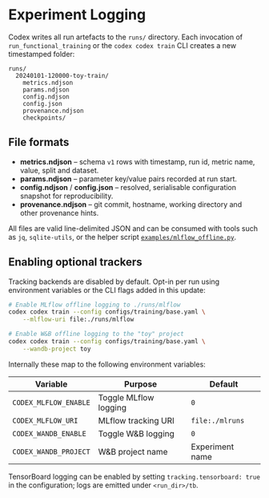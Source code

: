 # Experiment Logging

Codex writes all run artefacts to the `runs/` directory.  Each invocation of
`run_functional_training` or the `codex codex train` CLI creates a new
timestamped folder:

```text
runs/
  20240101-120000-toy-train/
    metrics.ndjson
    params.ndjson
    config.ndjson
    config.json
    provenance.ndjson
    checkpoints/
```
## File formats

* **metrics.ndjson** – schema `v1` rows with timestamp, run id, metric name,
  value, split and dataset.
* **params.ndjson** – parameter key/value pairs recorded at run start.
* **config.ndjson** / **config.json** – resolved, serialisable configuration
  snapshot for reproducibility.
* **provenance.ndjson** – git commit, hostname, working directory and other
  provenance hints.

All files are valid line-delimited JSON and can be consumed with tools such as
`jq`, `sqlite-utils`, or the helper script
[`examples/mlflow_offline.py`](../../examples/mlflow_offline.py).

## Enabling optional trackers

Tracking backends are disabled by default.  Opt-in per run using environment
variables or the CLI flags added in this update:

```bash
# Enable MLflow offline logging to ./runs/mlflow
codex codex train --config configs/training/base.yaml \
    --mlflow-uri file:./runs/mlflow

# Enable W&B offline logging to the "toy" project
codex codex train --config configs/training/base.yaml \
    --wandb-project toy
```
Internally these map to the following environment variables:

| Variable | Purpose | Default |
| -------- | ------- | ------- |
| `CODEX_MLFLOW_ENABLE` | Toggle MLflow logging | `0` |
| `CODEX_MLFLOW_URI` | MLflow tracking URI | `file:./mlruns` |
| `CODEX_WANDB_ENABLE` | Toggle W&B logging | `0` |
| `CODEX_WANDB_PROJECT` | W&B project name | Experiment name |

TensorBoard logging can be enabled by setting `tracking.tensorboard: true` in the
configuration; logs are emitted under `<run_dir>/tb`.
